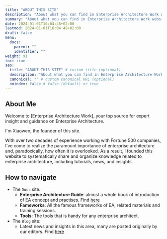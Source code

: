 ```yaml
---
title: "ABOUT THIS SITE"
description: "About what you can find in Enterprise Architecture Work website, overview of all the content."
summary: "About what you can find in Enterprise Architecture Work website, overview of all the content."
date: 2024-01-01T16:04:48+02:00
lastmod: 2024-01-01T16:04:48+02:00
draft: false
menu:
  docs:
    parent: ""
    identifier: ""
weight: 91
toc: true
seo:
  title: "ABOUT THIS SITE" # custom title (optional)
  description: "About what you can find in Enterprise Architecture Work website, overview of all the content." # custom description (recommended)
  canonical: "" # custom canonical URL (optional)
  noindex: false # false (default) or true
---
```


## About Me

Welcome to [Enterprise Architecture Work], your top source for expert insight and guidance on Enterprise Architecture.

I'm Xiaowen, the founder of this site. 

With over two decades of experience working with Fortune 500 companies, I've come to realize the paramount importance of enterprise architecture and, paradoxically, how often it is overlooked. As a result, I founded this website to systematically share and organize knowledge related to enterprise architecture, including tutorials, news, and insights.

## How to navigate

- The `Docs` site:
  - **Enterprise Architecture Guide**: almost a whole book of introduction of EA concept and practises. Find [here](/docs/ultimate-guides/chapter-1.1-introduction-of-enterprise-architecture/)
  - **Fameworks**: All the famous frameworks of EA, related materials and training sessions.
  - **Tools**: The tools that is handy for any enterprise architect.
- The `Blog` site:
  - Latest news and insights in this area, many are posted originally by our editors. Find [here](/blog)